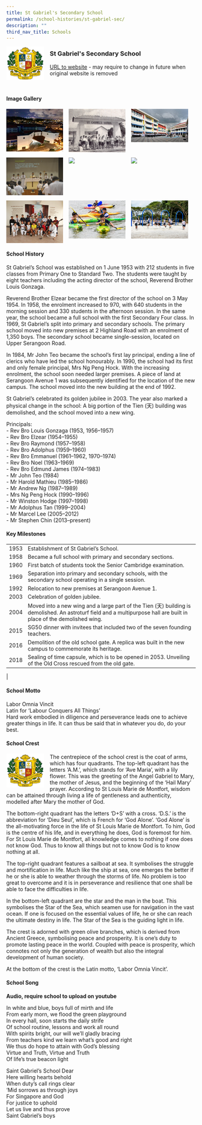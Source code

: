 ```yaml
---
title: St Gabriel's Secondary School
permalink: /school-histories/st-gabriel-sec/
description: ""
third_nav_title: Schools
---
```

<img src="/images/stgabrielsec1.png" style="width:20%;margin-right:15px;" align = "left">

### **St Gabriel's Secondary School**
[URL to website](https://stgabrielssec.moe.edu.sg/) - may require to change in future when original website is removed

<br clear="left">

#### **Image Gallery**

<p><a href="https://d1yxymztqoj7qn.amplifyapp.com/images/stgabrielsec2.jpg">  
<img src="/images/stgabrielsec2.jpg" style="width:30%;margin-right:15px;" align = "left">
</a></p>

<p><a href="https://d1yxymztqoj7qn.amplifyapp.com/images/stgabrielsec3.jpg">  
<img src="/images/stgabrielsec3.jpg" style="width:30%;margin-right:15px;" align = "left">
</a></p>

<p><a href="https://d1yxymztqoj7qn.amplifyapp.com/images/stgabrielsec4.jpg">  
<img src="/images/stgabrielsec4.jpg" style="width:30%;margin-right:15px;" align = "left">
</a></p>

<br clear="left">

<p><a href="https://d1yxymztqoj7qn.amplifyapp.com/images/stgabrielsec5.jpg">  
<img src="/images/stgabrielsec5.jpg" style="width:30%;margin-right:15px;" align = "left">
</a></p>

<p><a href="https://d1yxymztqoj7qn.amplifyapp.com/images/stgabrielsec6.jpg">  
<img src="/images/stgabrielsec6.jpg" style="width:30%;margin-right:15px;" align = "left">
</a></p>

<p><a href="https://d1yxymztqoj7qn.amplifyapp.com/images/stgabrielsec7.jpg">  
<img src="/images/stgabrielsec7.jpg" style="width:30%;margin-right:15px;" align = "left">
</a></p>

<br clear="left">

<p><a href="https://d1yxymztqoj7qn.amplifyapp.com/images/stgabrielsec8.jpg">  
<img src="/images/stgabrielsec8.jpg" style="width:30%;margin-right:15px;" align = "left">
</a></p>

<p><a href="https://d1yxymztqoj7qn.amplifyapp.com/images/stgabrielsec9.jpg">  
<img src="/images/stgabrielsec9.jpg" style="width:30%;margin-right:15px;" align = "left">
</a></p>

<p><a href="https://d1yxymztqoj7qn.amplifyapp.com/images/stgabrielsec10.jpg">  
<img src="/images/stgabrielsec10.jpg" style="width:30%;margin-right:15px;" align = "left">
</a></p>

<br clear="left">

#### **School History**
St Gabriel’s School was established on 1 June 1953 with 212 students in five classes from Primary One to Standard Two. The students were taught by eight teachers including the acting director of the school, Reverend Brother Louis Gonzaga.

Reverend Brother Elzear became the first director of the school on 3 May 1954. In 1958, the enrolment increased to 970, with 640 students in the morning session and 330 students in the afternoon session. In the same year, the school became a full school with the first Secondary Four class. In 1969, St Gabriel’s split into primary and secondary schools. The primary school moved into new premises at 2 Highland Road with an enrolment of 1,350 boys. The secondary school became single-session, located on Upper Serangoon Road.

In 1984, Mr John Teo became the school’s first lay principal, ending a line of clerics who have led the school honourably. In 1990, the school had its first and only female principal, Mrs Ng Peng Hock. With the increasing enrolment, the school soon needed larger premises. A piece of land at Serangoon Avenue 1 was subsequently identified for the location of the new campus. The school moved into the new building at the end of 1992. 

St Gabriel’s celebrated its golden jubilee in 2003. The year also marked a physical change in the school: A big portion of the Tien (天) building was demolished, and the school moved into a new wing.

Principals:<br>
\- Rev Bro Louis Gonzaga (1953, 1956–1957)<br>
\- Rev Bro Elzear (1954–1955)<br>
\- Rev Bro Raymond (1957–1958)<br>
\- Rev Bro Adolphus (1959–1960)<br>
\- Rev Bro Emmanuel (1961–1962, 1970–1974)<br>
\- Rev Bro Noel (1963–1969)<br>
\- Rev Bro Edmund James (1974–1983)<br>
\- Mr John Teo (1984)<br>
\- Mr Harold Mathieu (1985–1986)<br>
\- Mr Andrew Ng (1987–1989)<br>
\- Mrs Ng Peng Hock (1990–1996)<br>
\- Mr Winston Hodge (1997–1998)<br>
\- Mr Adolphus Tan (1999–2004)<br>
\- Mr Marcel Lee (2005–2012)<br>
\- Mr Stephen Chin (2013–present)

#### **Key Milestones**

|  |  |
|:---:|---|
| 1953 | Establishment of St Gabriel’s School. |
| 1958 | Became a full school with primary and secondary sections. |
| 1960 | First batch of students took the Senior Cambridge examination. |
| 1969 | Separation into primary and secondary schools, with the secondary school operating in a single session. |
| 1992 | Relocation to new premises at Serangoon Avenue 1. |
| 2003 | Celebration of golden jubilee. |
| 2004 | Moved into a new wing and a large part of the Tien (天) building is demolished. An astroturf field and a multipurpose hall are built in place of the demolished wing. |
| 2015 | SG50 dinner with invitees that included two of the seven founding teachers. |
| 2016 | Demolition of the old school gate. A replica was built in the new campus to commemorate its heritage. |
| 2018 | Sealing of time capsule, which is to be opened in 2053. Unveiling of the Old Cross rescued from the old gate. |
|

#### **School Motto**
Labor Omnia Vincit<br>
Latin for ‘Labour Conquers All Things’<br>
Hard work embodied in diligence and perseverance leads one to achieve greater things in life. It can thus be said that in whatever you do, do your best.

#### **School Crest**
<img src="/images/stgabrielsec1.png" style="width:20%;margin-right:15px;" align = "left">

The centrepiece of the school crest is the coat of arms, which has four quadrants. The top-left quadrant has the letters ‘A.M.’, which stands for ‘Ave Maria’, with a lily flower. This was the greeting of the Angel Gabriel to Mary, the mother of Jesus, and the beginning of the ‘Hail Mary’ prayer. According to St Louis Marie de Montfort, wisdom can be attained through living a life of gentleness and authenticity, modelled after Mary the mother of God.

The bottom-right quadrant has the letters ‘D+S’ with a cross. ‘D.S.’ is the abbreviation for ‘Dieu Seul’, which is French for ‘God Alone’. ‘God Alone’ is the all-motivating force in the life of St Louis Marie de Montfort. To him, God is the centre of his life, and in everything he does, God is foremost for him. For St Louis Marie de Montfort, all knowledge comes to nothing if one does not know God. Thus to know all things but not to know God is to know nothing at all.

The top-right quadrant features a sailboat at sea. It symbolises the struggle and mortification in life. Much like the ship at sea, one emerges the better if he or she is able to weather through the storms of life. No problem is too great to overcome and it is in perseverance and resilience that one shall be able to face the difficulties in life.

In the bottom-left quadrant are the star and the man in the boat. This symbolises the Star of the Sea, which seamen use for navigation in the vast ocean. If one is focused on the essential values of life, he or she can reach the ultimate destiny in life. The Star of the Sea is the guiding light in life.

The crest is adorned with green olive branches, which is derived from Ancient Greece, symbolising peace and prosperity. It is one’s duty to promote lasting peace in the world. Coupled with peace is prosperity, which connotes not only the generation of wealth but also the integral development of human society.

At the bottom of the crest is the Latin motto, ‘Labor Omnia Vincit’.

#### **School Song**
**Audio, require school to upload on youtube**

In white and blue, boys full of mirth and life<br>
From early morn, we flood the green playground<br>
In every hall, soon starts the daily strife<br>
Of school routine, lessons and work all round<br>
With spirits bright, our will we’ll gladly bracing<br>
From teachers kind we learn what’s good and right<br>
We thus do hope to attain with God’s blessing<br>
Virtue and Truth, Virtue and Truth<br>
Of life’s true beacon light

Saint Gabriel’s School Dear<br>
Here willing hearts behold<br>
When duty’s call rings clear<br>
‘Mid sorrows as through joys<br>
For Singapore and God<br>
For justice to uphold<br>
Let us live and thus prove<br>
Saint Gabriel’s boys